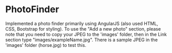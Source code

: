 # PhotoFinder
Implemented a photo finder primarily using AngularJS (also used HTML, CSS, Bootstrap for styling). To use the "Add a new photo" section, please note that you need to copy your JPEG to the 'images' folder, then in the Link section type "images/exampleName.jpg". There is a sample JPEG in the 'images' folder (horse.jpg) to test this.
